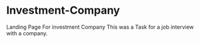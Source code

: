 # Investment-Company
Landing Page For investment Company
This was a Task for a job interview with a company.
